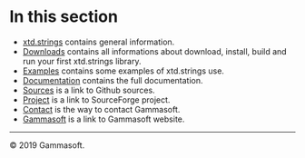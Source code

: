 
# In this section

* [xtd.strings](home.md) contains general information.
* [Downloads](downloads.md) contains all informations about download, install, build and run your first xtd.strings library.
* [Examples](examples.md) contains some examples of xtd.strings use.
* [Documentation](documentation.md) contains the full documentation.
* [Sources](https://github.com/gammasoft71/xtd.strings) is a link to Github sources.
* [Project](https://sourceforge.net/projects/stringspro/) is a link to SourceForge project.
* [Contact](contact.md) is the way to contact Gammasoft.
* [Gammasoft](https://gammasoft71.wixsite.com/gammasoft) is a link to Gammasoft website.

______________________________________________________________________________________________

© 2019 Gammasoft.
